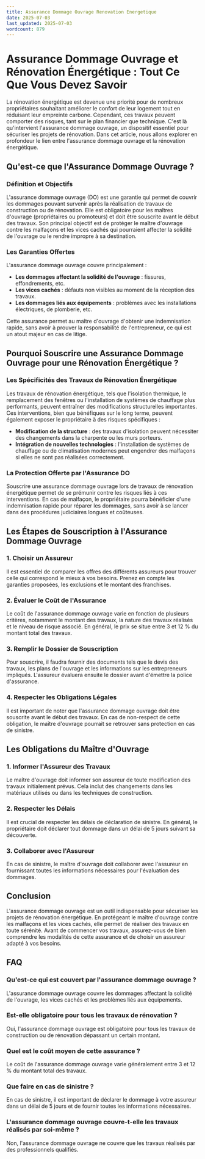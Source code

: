 ```yaml
---
title: Assurance Dommage Ouvrage Renovation Energetique
date: 2025-07-03
last_updated: 2025-07-03
wordcount: 879
---
```


# Assurance Dommage Ouvrage et Rénovation Énergétique : Tout Ce Que Vous Devez Savoir

La rénovation énergétique est devenue une priorité pour de nombreux propriétaires souhaitant améliorer le confort de leur logement tout en réduisant leur empreinte carbone. Cependant, ces travaux peuvent comporter des risques, tant sur le plan financier que technique. C'est là qu'intervient l'assurance dommage ouvrage, un dispositif essentiel pour sécuriser les projets de rénovation. Dans cet article, nous allons explorer en profondeur le lien entre l'assurance dommage ouvrage et la rénovation énergétique.

## Qu'est-ce que l'Assurance Dommage Ouvrage ?

### Définition et Objectifs

L'assurance dommage ouvrage (DO) est une garantie qui permet de couvrir les dommages pouvant survenir après la réalisation de travaux de construction ou de rénovation. Elle est obligatoire pour les maîtres d'ouvrage (propriétaires ou promoteurs) et doit être souscrite avant le début des travaux. Son principal objectif est de protéger le maître d'ouvrage contre les malfaçons et les vices cachés qui pourraient affecter la solidité de l'ouvrage ou le rendre impropre à sa destination.

### Les Garanties Offertes

L'assurance dommage ouvrage couvre principalement :

- **Les dommages affectant la solidité de l'ouvrage** : fissures, effondrements, etc.
- **Les vices cachés** : défauts non visibles au moment de la réception des travaux.
- **Les dommages liés aux équipements** : problèmes avec les installations électriques, de plomberie, etc.

Cette assurance permet au maître d'ouvrage d'obtenir une indemnisation rapide, sans avoir à prouver la responsabilité de l'entrepreneur, ce qui est un atout majeur en cas de litige.

## Pourquoi Souscrire une Assurance Dommage Ouvrage pour une Rénovation Énergétique ?

### Les Spécificités des Travaux de Rénovation Énergétique

Les travaux de rénovation énergétique, tels que l'isolation thermique, le remplacement des fenêtres ou l'installation de systèmes de chauffage plus performants, peuvent entraîner des modifications structurelles importantes. Ces interventions, bien que bénéfiques sur le long terme, peuvent également exposer le propriétaire à des risques spécifiques :

- **Modification de la structure** : des travaux d'isolation peuvent nécessiter des changements dans la charpente ou les murs porteurs.
- **Intégration de nouvelles technologies** : l'installation de systèmes de chauffage ou de climatisation modernes peut engendrer des malfaçons si elles ne sont pas réalisées correctement.

### La Protection Offerte par l'Assurance DO

Souscrire une assurance dommage ouvrage lors de travaux de rénovation énergétique permet de se prémunir contre les risques liés à ces interventions. En cas de malfaçon, le propriétaire pourra bénéficier d'une indemnisation rapide pour réparer les dommages, sans avoir à se lancer dans des procédures judiciaires longues et coûteuses.

## Les Étapes de Souscription à l'Assurance Dommage Ouvrage

### 1. Choisir un Assureur

Il est essentiel de comparer les offres des différents assureurs pour trouver celle qui correspond le mieux à vos besoins. Prenez en compte les garanties proposées, les exclusions et le montant des franchises.

### 2. Évaluer le Coût de l'Assurance

Le coût de l'assurance dommage ouvrage varie en fonction de plusieurs critères, notamment le montant des travaux, la nature des travaux réalisés et le niveau de risque associé. En général, le prix se situe entre 3 et 12 % du montant total des travaux.

### 3. Remplir le Dossier de Souscription

Pour souscrire, il faudra fournir des documents tels que le devis des travaux, les plans de l'ouvrage et les informations sur les entrepreneurs impliqués. L'assureur évaluera ensuite le dossier avant d'émettre la police d'assurance.

### 4. Respecter les Obligations Légales

Il est important de noter que l'assurance dommage ouvrage doit être souscrite avant le début des travaux. En cas de non-respect de cette obligation, le maître d'ouvrage pourrait se retrouver sans protection en cas de sinistre.

## Les Obligations du Maître d'Ouvrage

### 1. Informer l'Assureur des Travaux

Le maître d'ouvrage doit informer son assureur de toute modification des travaux initialement prévus. Cela inclut des changements dans les matériaux utilisés ou dans les techniques de construction.

### 2. Respecter les Délais

Il est crucial de respecter les délais de déclaration de sinistre. En général, le propriétaire doit déclarer tout dommage dans un délai de 5 jours suivant sa découverte.

### 3. Collaborer avec l'Assureur

En cas de sinistre, le maître d'ouvrage doit collaborer avec l'assureur en fournissant toutes les informations nécessaires pour l'évaluation des dommages.

## Conclusion

L'assurance dommage ouvrage est un outil indispensable pour sécuriser les projets de rénovation énergétique. En protégeant le maître d'ouvrage contre les malfaçons et les vices cachés, elle permet de réaliser des travaux en toute sérénité. Avant de commencer vos travaux, assurez-vous de bien comprendre les modalités de cette assurance et de choisir un assureur adapté à vos besoins.

## FAQ

### Qu'est-ce qui est couvert par l'assurance dommage ouvrage ?

L'assurance dommage ouvrage couvre les dommages affectant la solidité de l'ouvrage, les vices cachés et les problèmes liés aux équipements.

### Est-elle obligatoire pour tous les travaux de rénovation ?

Oui, l'assurance dommage ouvrage est obligatoire pour tous les travaux de construction ou de rénovation dépassant un certain montant.

### Quel est le coût moyen de cette assurance ?

Le coût de l'assurance dommage ouvrage varie généralement entre 3 et 12 % du montant total des travaux.

### Que faire en cas de sinistre ?

En cas de sinistre, il est important de déclarer le dommage à votre assureur dans un délai de 5 jours et de fournir toutes les informations nécessaires.

### L'assurance dommage ouvrage couvre-t-elle les travaux réalisés par soi-même ?

Non, l'assurance dommage ouvrage ne couvre que les travaux réalisés par des professionnels qualifiés.